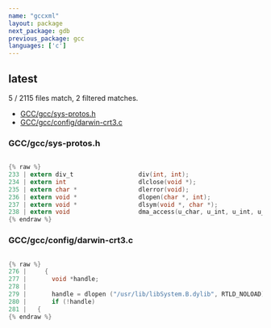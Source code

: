 ```yaml
---
name: "gccxml"
layout: package
next_package: gdb
previous_package: gcc
languages: ['c']
---
```

## latest
5 / 2115 files match, 2 filtered matches.

 - [GCC/gcc/sys-protos.h](#gccgccsys-protosh)
 - [GCC/gcc/config/darwin-crt3.c](#gccgccconfigdarwin-crt3c)

### GCC/gcc/sys-protos.h

```c

{% raw %}
233 | extern div_t                  div(int, int);
234 | extern int                    dlclose(void *);
235 | extern char *                 dlerror(void);
236 | extern void *                 dlopen(char *, int);
237 | extern void *                 dlsym(void *, char *);
238 | extern void                   dma_access(u_char, u_int, u_int, u_char, u_char);
{% endraw %}

```
### GCC/gcc/config/darwin-crt3.c

```c

{% raw %}
276 |     {
277 |       void *handle;
278 | 
279 |       handle = dlopen ("/usr/lib/libSystem.B.dylib", RTLD_NOLOAD);
280 |       if (!handle)
281 | 	{
{% endraw %}

```